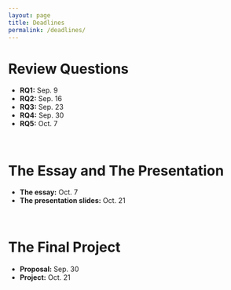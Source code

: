 ```yaml
---
layout: page
title: Deadlines
permalink: /deadlines/
---
```


# Review Questions
* **RQ1:** Sep. 9
* **RQ2:** Sep. 16
* **RQ3:** Sep. 23
* **RQ4:** Sep. 30
* **RQ5:** Oct. 7

<br>

# The Essay and The Presentation
* **The essay:** Oct. 7
* **The presentation slides:** Oct. 21

<br>

# The Final Project
* **Proposal:** Sep. 30
* **Project:** Oct. 21

